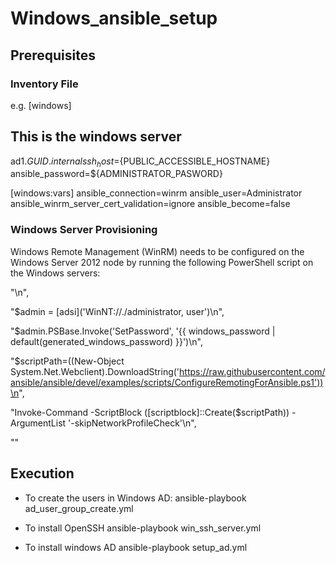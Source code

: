 # Windows_ansible_setup

## Prerequisites
### Inventory File
e.g. 
[windows]
## This is the windows server
ad1.${GUID}.internal ssh_host=${PUBLIC_ACCESSIBLE_HOSTNAME} ansible_password=${ADMINISTRATOR_PASWORD}

[windows:vars]
ansible_connection=winrm
ansible_user=Administrator
ansible_winrm_server_cert_validation=ignore
ansible_become=false

### Windows Server Provisioning
Windows Remote Management (WinRM) needs to be  configured on the Windows Server 2012 node by running the following PowerShell script on the Windows servers:

"<powershell>\n",
   
"$admin = [adsi]('WinNT://./administrator, user')\n",


"$admin.PSBase.Invoke('SetPassword', '{{ windows_password | default(generated_windows_password) }}')\n",

"$scriptPath=((New-Object System.Net.Webclient).DownloadString('https://raw.githubusercontent.com/ansible/ansible/devel/examples/scripts/ConfigureRemotingForAnsible.ps1'))\n",

"Invoke-Command -ScriptBlock ([scriptblock]::Create($scriptPath)) -ArgumentList '-skipNetworkProfileCheck'\n",

"</powershell>"

## Execution
- To create the users in Windows AD:
   ansible-playbook ad_user_group_create.yml
   
- To install OpenSSH
  ansible-playbook win_ssh_server.yml
  
- To install windows AD
  ansible-playbook setup_ad.yml
